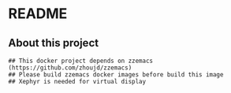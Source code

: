 README
======

## About this project

    ## This docker project depends on zzemacs (https://github.com/zhoujd/zzemacs)
    ## Please build zzemacs docker images before build this image
    ## Xephyr is needed for virtual display
